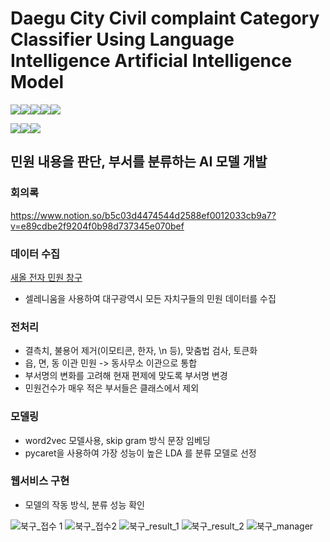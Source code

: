# Daegu City Civil complaint Category Classifier Using Language Intelligence Artificial Intelligence Model
<img src="https://img.shields.io/badge/flask-000000?style=for-the-badge&logo=flask&logoColor=white"><img src="https://img.shields.io/badge/python-3776AB?style=for-the-badge&logo=python&logoColor=white"><img src="https://img.shields.io/badge/html5-E34F26?style=for-the-badge&logo=html5&logoColor=white"><img src="https://img.shields.io/badge/css-1572B6?style=for-the-badge&logo=css3&logoColor=white"><img src="https://img.shields.io/badge/javascript-F7DF1E?style=for-the-badge&logo=javascript&logoColor=black">


<img src="https://img.shields.io/badge/scikitlearn-F7931E?style=for-the-badge&logo=scikitlearn&logoColor=white"><img src="https://img.shields.io/badge/TensorFlow-FF6F00?style=for-the-badge&logo=Tensorflow&logoColor=white"><img src="https://img.shields.io/badge/Keras-D00000?style=for-the-badge&logo=Keras&logoColor=white">

## 민원 내용을 판단, 부서를 분류하는 AI 모델 개발

### 회의록
https://www.notion.so/b5c03d4474544d2588ef0012033cb9a7?v=e89cdbe2f9204f0b98d737345e070bef

### 데이터 수집
<a href="http://dongjak.eminwon.seoul.kr/emwp/gov/mogaha/ntis/web/emwp/cmmpotal/action/EmwpMainMgtAction.do">새올 전자 민원 창구</a> 
- 셀레니움을 사용하여 대구광역시 모든 자치구들의 민원 데이터를 수집

### 전처리
- 결측치, 불용어 제거(이모티콘, 한자, \n 등), 맞춤법 검사, 토큰화 
- 읍, 면, 동 이관 민원 -> 동사무소 이관으로 통합
- 부서명의 변화를 고려해 현재 편제에 맞도록 부서명 변경
- 민원건수가 매우 적은 부서들은 클래스에서 제외

### 모델링
- word2vec 모델사용, skip gram 방식 문장 임베딩
- pycaret을 사용하여 가장 성능이 높은 LDA 를 분류 모델로 선정

### 웹서비스 구현
- 모델의 작동 방식, 분류 성능 확인


![북구_접수 1](https://user-images.githubusercontent.com/80496813/236376991-50cefb77-cc45-41e6-8dac-3301af2b0f09.png)
![북구_접수2](https://user-images.githubusercontent.com/80496813/236377000-4970d349-38e8-4420-afeb-ddcfd1b9f34a.png)
![북구_result_1](https://user-images.githubusercontent.com/80496813/236376529-f4f5d139-1f6d-4a27-9a89-d828d00708c1.png)
![북구_result_2](https://user-images.githubusercontent.com/80496813/236376978-2fed0ac3-636f-42f0-bb71-726c5cfe5133.png)
![북구_manager](https://user-images.githubusercontent.com/80496813/236377011-c8d853ee-67d8-4127-bff3-c5584968df0c.png)




